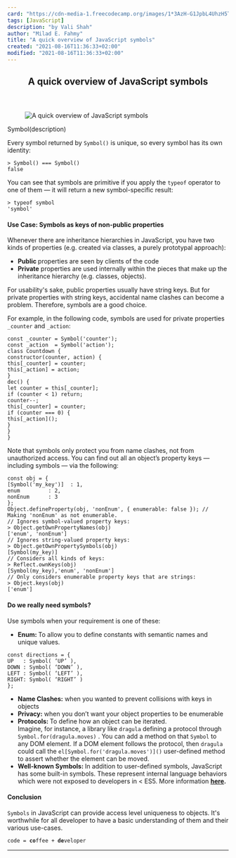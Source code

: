 ```yaml
---
card: "https://cdn-media-1.freecodecamp.org/images/1*3AzH-G1JpbL4UhzH5TXS5w.png"
tags: [JavaScript]
description: "by Vali Shah"
author: "Milad E. Fahmy"
title: "A quick overview of JavaScript symbols"
created: "2021-08-16T11:36:33+02:00"
modified: "2021-08-16T11:36:33+02:00"
---
```

<div class="site-wrapper">
<main id="site-main" class="site-main outer">
<div class="inner">
<article class="post-full post tag-javascript tag-es6 tag-tech tag-programming tag-technology ">
<header class="post-full-header">
<h1 class="post-full-title">A quick overview of JavaScript symbols</h1>
</header>
<figure class="post-full-image">
<picture>
<source media="(max-width: 700px)" sizes="1px" srcset="data:image/gif;base64,R0lGODlhAQABAIAAAAAAAP///yH5BAEAAAAALAAAAAABAAEAAAIBRAA7 1w">
<source media="(min-width: 701px)" sizes="(max-width: 800px) 400px,
(max-width: 1170px) 700px,
1400px" srcset="https://cdn-media-1.freecodecamp.org/images/1*3AzH-G1JpbL4UhzH5TXS5w.png 300w,
https://cdn-media-1.freecodecamp.org/images/1*3AzH-G1JpbL4UhzH5TXS5w.png 600w,
https://cdn-media-1.freecodecamp.org/images/1*3AzH-G1JpbL4UhzH5TXS5w.png 1000w,
https://cdn-media-1.freecodecamp.org/images/1*3AzH-G1JpbL4UhzH5TXS5w.png 2000w">
<img onerror="this.style.display='none'" src="https://cdn-media-1.freecodecamp.org/images/1*3AzH-G1JpbL4UhzH5TXS5w.png" alt="A quick overview of JavaScript symbols">
</picture>
</figure>
<section class="post-full-content">
<div class="post-content medium-migrated-article">
Symbol(description)</code></pre><p>Every symbol returned by <code>Symbol()</code> is unique, so every symbol has its own identity:</p><pre><code class="language-js">&gt; Symbol() === Symbol()
false</code></pre><p>You can see that symbols are primitive if you apply the <code>typeof</code> operator to one of them — it will return a new symbol-specific result:</p><pre><code class="language-js">&gt; typeof symbol
'symbol'</code></pre><h4 id="use-case-symbols-as-keys-of-non-public-properties"><strong>Use Case: Symbols as keys of non-public properties</strong></h4><p>Whenever there are inheritance hierarchies in JavaScript, you have two kinds of properties (e.g. created via classes, a purely prototypal approach):</p><ul><li><strong>Public </strong>properties are seen by clients of the code</li><li><strong>Private</strong> properties are used internally within the pieces that make up the inheritance hierarchy (e.g. classes, objects).</li></ul><p>For usability's sake, public properties usually have string keys. But for private properties with string keys, accidental name clashes can become a problem. Therefore, symbols are a good choice.</p><p>For example, in the following code, symbols are used for private properties <code>_counter</code> and <code>_action</code>:</p><pre><code class="language-js">const _counter = Symbol('counter');
const _action  = Symbol('action');
class Countdown {
constructor(counter, action) {
this[_counter] = counter;
this[_action] = action;
}
dec() {
let counter = this[_counter];
if (counter &lt; 1) return;
counter--;
this[_counter] = counter;
if (counter === 0) {
this[_action]();
}
}
}</code></pre><p>Note that symbols only protect you from name clashes, not from unauthorized access. You can find out all an object’s property keys — including symbols — via the following:</p><pre><code class="language-js">const obj = {
[Symbol('my_key')]  : 1,
enum         : 2,
nonEnum      : 3
};
Object.defineProperty(obj, 'nonEnum', { enumerable: false }); // Making 'nonEnum' as not enumerable.
// Ignores symbol-valued property keys:
&gt; Object.getOwnPropertyNames(obj)
['enum', 'nonEnum']
// Ignores string-valued property keys:
&gt; Object.getOwnPropertySymbols(obj)
[Symbol(my_key)]
// Considers all kinds of keys:
&gt; Reflect.ownKeys(obj)
[Symbol(my_key),'enum', 'nonEnum']
// Only considers enumerable property keys that are strings:
&gt; Object.keys(obj)
['enum']</code></pre><h4 id="do-we-really-need-symbols">Do we really need symbols?</h4><p>Use symbols when your requirement is one of these:</p><ul><li><strong>Enum: </strong>To allow you to define constants with semantic names and unique values.</li></ul><pre><code class="language-js">const directions = {
UP   : Symbol( ‘UP’ ),
DOWN : Symbol( ‘DOWN’ ),
LEFT : Symbol( ‘LEFT’ ),
RIGHT: Symbol( ‘RIGHT’ )
};</code></pre><ul><li><strong>Name Clashes:</strong> when you wanted to prevent collisions with keys in objects</li><li><strong>Privacy:</strong> when you don’t want your object properties to be enumerable</li><li><strong>Protocols: </strong>To define how an object can be iterated. <br> Imagine, for instance, a library like <code>dragula</code> defining a protocol through <code>Symbol.for(dragula.moves)</code> . You can add a method on that <code>Symbol</code> to any DOM element. If a DOM element follows the protocol, then <code>dragula</code> could call the <code>el[Symbol.for('dragula.moves')]()</code> user-defined method to assert whether the element can be moved.</li><li><strong>Well-known Symbols: </strong>In addition to user-defined symbols, JavaScript has some built-in symbols. These represent internal language behaviors which were not exposed to developers in &lt; ES5. More information <a href="https://developer.mozilla.org/en-US/docs/Web/JavaScript/Reference/Global_Objects/Symbol#Well-known_symbols" rel="noopener nofollow"><strong><strong>here</strong></strong></a><strong><strong>.</strong></strong></li></ul><h4 id="conclusion"><strong>Conclusion</strong></h4><p><code>Symbols</code> in JavaScript can provide access level uniqueness to objects. It's worthwhile for all developer to have a basic understanding of them and their various use-cases.</p><p><code>code = <strong>co</strong>ffee + <strong>de</strong>veloper</code></p>
</div>
<hr>
</section>
</article>
</div>
</main>
</div>
<!-- Google Tag Manager (noscript) -->
<!-- End Google Tag Manager (noscript) -->
